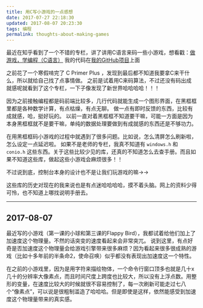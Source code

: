```yaml
---
title: 用C写小游戏的一点感想
date: 2017-07-27 22:18:30
updated: 2017-08-07 20:23:30
tags: 编程
permalink: thoughts-about-making-games
---
```

最近在知乎看到了一个不错的专栏，讲了讲用C语言来码一些小游戏，想看戳：[做游戏，学编程（C语言）](https://github.com/Lmaj7/Mini-Games)
我的代码在[我的GitHub项目](https://github.com/Lmaj7/Mini-Games)上面

之前花了一个寒假啃完了 C Primer Plus ，发现到最后都不知道我要拿C来干什么，所以就给自己找了点事情做。
之前是试着用C来码算法，不过还没有码出成就感呢就看到了这个专栏，一下子像发现了新世界哈哈哈哈！！！<!-- more -->

因为之前接触编程都是码前端比较多，几行代码就能生成一个图形界面，在黑框框里都是各种数学计算，有点枯燥，有点无聊。
做一点有即时反馈的东西，比较有成就感，哈，挺好玩的。
以前一直对着黑框框不知道要干嘛，可能一方面是因为本身黑框框就不是要干嘛，单纯的数据处理要做到有成就感的东西还是不够功力。

在用黑框框码小游戏的过程中就遇到了很多问题。比如说，怎么清屏怎么刷新啦，怎么设定一点延迟啦。
如果不是老师的专栏，我真不知道有 `windows.h` 和 `conio.h` 这些东西。关于这些比较少见的库，还真的不知道怎么去查手册。而且如果不知道这些库，做起这些小游戏会麻烦很多！！

不过说到底，控制台本身的设计也不是让我们玩游戏的嘛→→

这些库的历史对现在的我来说也是有点迷哈哈哈哈，摸不着头脑。网上的资料少得可怜，也不知道上哪找说明手册去。

-----


## 2017-08-07

最近写的小游戏（第一课的小球和第三课的Flappy Bird），我都试着给他们加上了加速度这个物理量。不然的话突变的速度看起来会非常突兀。
说到这里，有点好奇是否加速度这个物理量会给游戏引擎带来很多麻烦？因为看起来很多很成熟的游戏（比如十多年前的半条命2，使命召唤）似乎都没有表现出加速度这一个特性。

在之前的小游戏里，因为是用字符来描绘物体，一个命令行窗口顶多也就是几十x几十的分辨率大像素点，而且时间尺度上跨度也比较大，所以没有上浮点数。用整形的变量，在速度比较大的时候就很不容易控制了，每一次刷新可能走过七八个“像素点”，可以说是很粗制滥造了哈哈哈。但是即使是这样，依然能感受到加速度这个物理量带来的真实感。